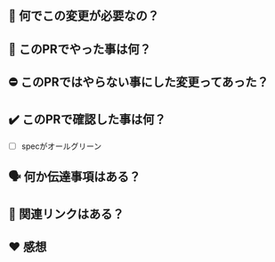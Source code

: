 ## :thinking: 何でこの変更が必要なの？
<!-- [必須] 必要な理由の詳細を、なるべく分り易く書いて下さい -->

## :memo: このPRでやった事は何？
<!-- [必須] リストを使った箇条書きで書いて下さい -->

## :no_entry: このPRではやらない事にした変更ってあった？
<!-- 「やらない事にした変更: 理由」の書式で、リストを使った箇条書きで書いて下さい -->

## :heavy_check_mark: このPRで確認した事は何？
<!-- [必須] 下記以外に何か確認した事があれば、同じくチェック付きのリストで追記して下さい -->
- [ ] specがオールグリーン

## :speaking_head: 何か伝達事項はある？
<!-- リストを使った箇条書きで書いて下さい -->

## :link: 関連リンクはある？
<!-- 関連するページや、文書のリンクがあれば「簡単な説明: URL」の書式で、リストを使った箇条書きで書いて下さい -->

## :heart: 感想
